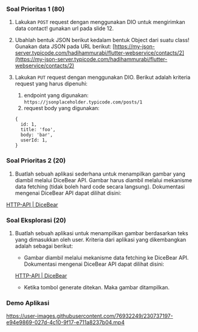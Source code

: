 ### Soal Prioritas 1 (80)

1. Lakukan `POST` request dengan menggunakan DIO untuk mengirimkan data contact! gunakan url pada slide 12.
2. Ubahlah bentuk JSON berikut kedalam bentuk Object dari suatu class! Gunakan data JSON pada URL berikut: [https://my-json-server.typicode.com/hadihammurabi/flutter-webservice/contacts/2](https://my-json-server.typicode.com/hadihammurabi/flutter-webservice/contacts/2)
3. Lakukan `PUT` request dengan menggunakan DIO. Berikut adalah kriteria request yang harus dipenuhi:
    1. endpoint yang digunakan: `https://jsonplaceholder.typicode.com/posts/1`
    2. request body yang digunakan:
    
    ```
    {
      id: 1,
      title: 'foo',
      body: 'bar',
      userId: 1,
    }
    ```
    

### Soal Prioritas 2 (20)

1. Buatlah sebuah aplikasi sederhana untuk menampilkan gambar yang diambil melalui DiceBear API. Gambar harus diambil melalui mekanisme data fetching (tidak boleh hard code secara langsung). Dokumentasi mengenai DiceBear API dapat dilihat disini:

[HTTP-API | DiceBear](https://dicebear.com/how-to-use/http-api)

### Soal Eksplorasi (20)

1. Buatlah sebuah aplikasi untuk menampilkan gambar berdasarkan teks yang dimasukkan oleh user. Kriteria dari aplikasi yang dikembangkan adalah sebagai berikut:
   - Gambar diambil melalui mekanisme data fetching ke DiceBear API. Dokumentasi mengenai DiceBear API dapat dilihat disini:
    
    [HTTP-API | DiceBear](https://dicebear.com/how-to-use/http-api)
    
   - Ketika tombol generate ditekan. Maka gambar ditampilkan.
    
### Demo Aplikasi
https://user-images.githubusercontent.com/76932249/230737197-e94e9869-027d-4c10-9f17-e711a8237b04.mp4
